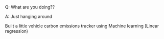 Q: What are you doing??

A: Just hanging around

Built a little vehicle carbon emissions tracker using Machine learning (Linear regression)

